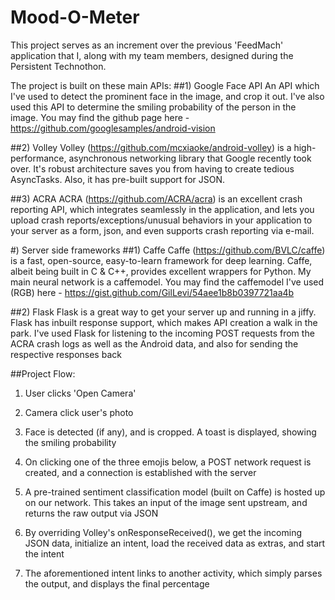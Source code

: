 # Mood-O-Meter
This project serves as an increment over the previous 'FeedMach' application that I, along with my team members, designed during the Persistent Technothon.

The project is built on these main APIs:
##1) Google Face API
An API which I've used to detect the prominent face in the image, and crop it out. I've also used this API to determine the smiling probability of the person in the image. You may find the github page here - https://github.com/googlesamples/android-vision

##2) Volley
Volley (https://github.com/mcxiaoke/android-volley) is a high-performance, asynchronous networking library that Google recently took over. It's robust architecture saves you from having to create tedious AsyncTasks. Also, it has pre-built support for JSON.

##3) ACRA
ACRA (https://github.com/ACRA/acra) is an excellent crash reporting API, which integrates seamlessly in the application, and lets you upload crash reports/exceptions/unusual behaviors in your application to your server as a form, json, and even supports crash reporting via e-mail.


#) Server side frameworks
##1) Caffe
Caffe (https://github.com/BVLC/caffe) is a fast, open-source, easy-to-learn framework for deep learning. Caffe, albeit being built in C & C++, provides excellent wrappers for Python. My main neural network is a caffemodel. You may find the caffemodel I've used (RGB) here - https://gist.github.com/GilLevi/54aee1b8b0397721aa4b

##2) Flask
Flask is a great way to get your server up and running in a jiffy. Flask has inbuilt response support, which makes API creation a walk in the park. I've used Flask for listening to the incoming POST requests from the ACRA crash logs as well as the Android data, and also for sending the respective responses back

##Project Flow:
1) User clicks 'Open Camera'

2) Camera click user's photo

3) Face is detected (if any), and is cropped. A toast is displayed, showing the smiling probability

4) On clicking one of the three emojis below, a POST network request is created, and a connection is established with the server

5) A pre-trained sentiment classification model (built on Caffe) is hosted up on our network. This takes an input of the image sent upstream, and returns the raw output via JSON

6) By overriding Volley's onResponseReceived(), we get the incoming JSON data, initialize an intent, load the received data as extras, and start the intent

7) The aforementioned intent links to another activity, which simply parses the output, and displays the final percentage
